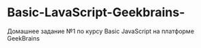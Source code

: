 # Basic-LavaScript-Geekbrains-

Домашнее задание №1 по курсу Basic JavaScript на платформе GeekBrains
